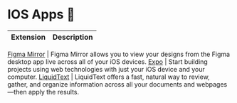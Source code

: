 # IOS Apps 🍎

| Extension | Description |
| --------- | ----------- |

[Figma Mirror](https://apps.apple.com/us/app/figma-mirror/id1152747299) | Figma Mirror allows you to view your designs from the Figma desktop app live across all of your iOS devices.
[Expo](https://apps.apple.com/app/apple-store/id982107779) | Start building projects using web technologies with just your iOS device and your computer.
[LiquidText](https://apps.apple.com/us/app/liquidtext/id922765270) | LiquidText offers a fast, natural way to review, gather, and organize information across all your documents and webpages—then apply the results.